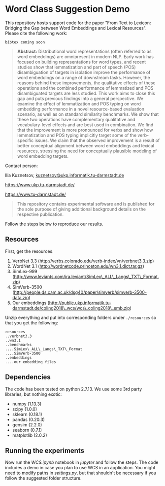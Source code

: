 # Word Class Suggestion Demo

This repository hosts support code for the paper "From Text to Lexicon: Bridging the Gap between Word Embeddings and Lexical Resources". Please cite the following work:


```
bibtex coming soon
```

> **Abstract:**
Distributional word representations (often referred to as word embeddings) are omnipresent in modern NLP. Early work has focused on building representations for word types, and recent studies show that lemmatization and part of speech (POS) disambiguation of targets in isolation improve the performance of word embeddings on a range of downstream tasks. However, the reasons behind these improvements, the qualitative effects of these operations and the combined performance of lemmatized and POS disambiguated targets are less studied. This work aims to close this gap and puts previous findings into a general perspective. We examine the effect of lemmatization and POS typing on word embedding performance in a novel resource-based evaluation scenario, as well as on standard similarity benchmarks. We show that these two operations have complementary qualitative and vocabulary-level effects and are best used in combination. We find that the improvement is more pronounced for verbs and show how lemmatization and POS typing implicitly target some of the verb-specific issues. We claim that the observed improvement is a result of better conceptual alignment between word embeddings and lexical resources, stressing the need for conceptually plausible modeling of word embedding targets.

Contact person:

Ilia Kuznetsov, kuznetsov@ukp.informatik.tu-darmstadt.de

https://www.ukp.tu-darmstadt.de/

https://www.tu-darmstadt.de/


> This repository contains experimental software and is published for the sole purpose of giving additional background details on the respective publication.

Follow the steps below to reproduce our results.

## Resources

First, get the resources.

1. VerbNet 3.3 (http://verbs.colorado.edu/verb-index/vn/verbnet3.3.zip)
2. WordNet 3.1 (http://wordnetcode.princeton.edu/wn3.1.dict.tar.gz)
3. SimLex-999 (http://www.leviants.com/ira.leviant/SimLex\_ALL\_Langs\_TXT\_Format.zip)
4. SimVerb-3500 (http://people.ds.cam.ac.uk/dsg40/paper/simverb/simverb-3500-data.zip)
5. Our embeddings (http://public.ukp.informatik.tu-darmstadt.de/coling2018\_wcs/wcs\_coling2018\_emb.zip)

Unzip everything and put into corresponding folders under `./resources` so that you get the following:

```
resources
..verbnet3.3
..wn3.1
..benchmarks
....SimLex\_ALL\_Langs\_TXT\_Format
....SimVerb-3500
..embeddings
....our embedding files
```

## Dependencies

The code has been tested on python 2.7.13. We use some 3rd party libraries, but nothing exotic:

* numpy (1.13.3)
* scipy (1.0.0)
* sklearn (0.18.1)
* pandas (0.20.3)
* gensim (2.2.0)
* seaborn (0.7.1)
* matplotlib (2.0.2)

## Running the experiments

Now run the _WCS.ipynb_ notebook in *jupyter* and follow the steps. The code includes a demo in case you plan to use WCS in an application.
You might need to modify paths in _settings.py_, but that shouldn't be necessary if you follow the suggested folder structure.
